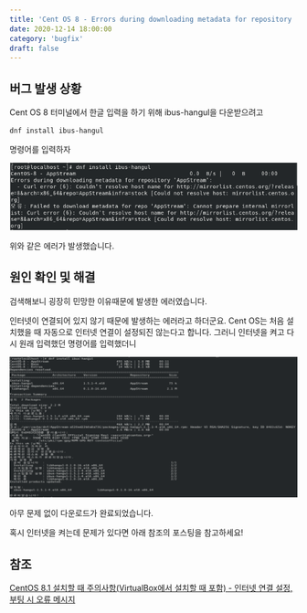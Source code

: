 ```yaml
---
title: 'Cent OS 8 - Errors during downloading metadata for repository 'AppStream'' 에러 해결
date: 2020-12-14 18:00:00
category: 'bugfix'
draft: false
---
```


## 버그 발생 상황

Cent OS 8 터미널에서 한글 입력을 하기 위해 ibus-hangul을 다운받으려고

```bash
dnf install ibus-hangul
```

명령어를 입력하자

![dnf-appstream-error](../../assets/bugfix/centos-dnf-appstream/dnf-appstream.PNG)

위와 같은 에러가 발생했습니다.

## 원인 확인 및 해결

검색해보니 굉장히 민망한 이유때문에 발생한 에러였습니다.

인터넷이 연결되어 있지 않기 때문에 발생하는 에러라고 하더군요. Cent OS는 처음 설치했을 때 자동으로 인터넷 연결이 설정되진 않는다고 합니다. 그러니 인터넷을 켜고 다시 원래 입력했던 명령어를 입력했더니

![complete-dnf-appstream-error](../../assets/bugfix/centos-dnf-appstream/complete-dnf-appstream.PNG)

아무 문제 없이 다운로드가 완료되었습니다.

혹시 인터넷을 켜는데 문제가 있다면 아래 참조의 포스팅을 참고하세요!

## 참조

[CentOS 8.1 설치할 때 주의사항(VirtualBox에서 설치할 때 포함) - 인터넷 연결 설정, 부팅 시 오류 메시지](https://wnw1005.tistory.com/353)
